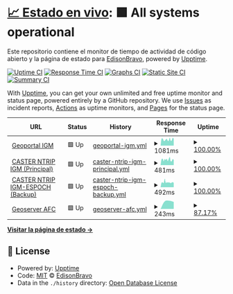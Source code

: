 # [📈 Estado en vivo](https://EdisonBravo.github.io/ntrip_track): <!--live status--> **🟩 All systems operational**

Este repositorio contiene el monitor de tiempo de actividad de código abierto y la página de estado para [EdisonBravo](https://EdisonBravo.github.io/ntrip_track), powered by [Upptime](https://github.com/upptime/upptime).

[![Uptime CI](https://github.com/EdisonBravo/ntrip_track/workflows/Uptime%20CI/badge.svg)](https://github.com/EdisonBravo/ntrip_track/actions?query=workflow%3A%22Uptime+CI%22)
[![Response Time CI](https://github.com/EdisonBravo/ntrip_track/workflows/Response%20Time%20CI/badge.svg)](https://github.com/EdisonBravo/ntrip_track/actions?query=workflow%3A%22Response+Time+CI%22)
[![Graphs CI](https://github.com/EdisonBravo/ntrip_track/workflows/Graphs%20CI/badge.svg)](https://github.com/EdisonBravo/ntrip_track/actions?query=workflow%3A%22Graphs+CI%22)
[![Static Site CI](https://github.com/EdisonBravo/ntrip_track/workflows/Static%20Site%20CI/badge.svg)](https://github.com/EdisonBravo/ntrip_track/actions?query=workflow%3A%22Static+Site+CI%22)
[![Summary CI](https://github.com/EdisonBravo/ntrip_track/workflows/Summary%20CI/badge.svg)](https://github.com/EdisonBravo/ntrip_track/actions?query=workflow%3A%22Summary+CI%22)

With [Upptime](https://upptime.js.org), you can get your own unlimited and free uptime monitor and status page, powered entirely by a GitHub repository. We use [Issues](https://github.com/EdisonBravo/ntrip_track/issues) as incident reports, [Actions](https://github.com/EdisonBravo/ntrip_track/actions) as uptime monitors, and [Pages](https://EdisonBravo.github.io/ntrip_track) for the status page.

<!--start: status pages-->
<!-- This summary is generated by Upptime (https://github.com/upptime/upptime) -->
<!-- Do not edit this manually, your changes will be overwritten -->
<!-- prettier-ignore -->
| URL | Status | History | Response Time | Uptime |
| --- | ------ | ------- | ------------- | ------ |
| <img alt="" src="https://favicons.githubusercontent.com/www.geoportaligm.gob.ec" height="13"> [Geoportal IGM](https://www.geoportaligm.gob.ec) | 🟩 Up | [geoportal-igm.yml](https://github.com/EdisonBravo/ntrip_track/commits/HEAD/history/geoportal-igm.yml) | <details><summary><img alt="Response time graph" src="./graphs/geoportal-igm/response-time-week.png" height="20"> 1081ms</summary><br><a href="https://EdisonBravo.github.io/ntrip_track/history/geoportal-igm"><img alt="Response time 1081" src="https://img.shields.io/endpoint?url=https%3A%2F%2Fraw.githubusercontent.com%2FEdisonBravo%2Fntrip_track%2FHEAD%2Fapi%2Fgeoportal-igm%2Fresponse-time.json"></a><br><a href="https://EdisonBravo.github.io/ntrip_track/history/geoportal-igm"><img alt="24-hour response time 1072" src="https://img.shields.io/endpoint?url=https%3A%2F%2Fraw.githubusercontent.com%2FEdisonBravo%2Fntrip_track%2FHEAD%2Fapi%2Fgeoportal-igm%2Fresponse-time-day.json"></a><br><a href="https://EdisonBravo.github.io/ntrip_track/history/geoportal-igm"><img alt="7-day response time 1081" src="https://img.shields.io/endpoint?url=https%3A%2F%2Fraw.githubusercontent.com%2FEdisonBravo%2Fntrip_track%2FHEAD%2Fapi%2Fgeoportal-igm%2Fresponse-time-week.json"></a><br><a href="https://EdisonBravo.github.io/ntrip_track/history/geoportal-igm"><img alt="30-day response time 1081" src="https://img.shields.io/endpoint?url=https%3A%2F%2Fraw.githubusercontent.com%2FEdisonBravo%2Fntrip_track%2FHEAD%2Fapi%2Fgeoportal-igm%2Fresponse-time-month.json"></a><br><a href="https://EdisonBravo.github.io/ntrip_track/history/geoportal-igm"><img alt="1-year response time 1081" src="https://img.shields.io/endpoint?url=https%3A%2F%2Fraw.githubusercontent.com%2FEdisonBravo%2Fntrip_track%2FHEAD%2Fapi%2Fgeoportal-igm%2Fresponse-time-year.json"></a></details> | <details><summary><a href="https://EdisonBravo.github.io/ntrip_track/history/geoportal-igm">100.00%</a></summary><a href="https://EdisonBravo.github.io/ntrip_track/history/geoportal-igm"><img alt="All-time uptime 100.00%" src="https://img.shields.io/endpoint?url=https%3A%2F%2Fraw.githubusercontent.com%2FEdisonBravo%2Fntrip_track%2FHEAD%2Fapi%2Fgeoportal-igm%2Fuptime.json"></a><br><a href="https://EdisonBravo.github.io/ntrip_track/history/geoportal-igm"><img alt="24-hour uptime 100.00%" src="https://img.shields.io/endpoint?url=https%3A%2F%2Fraw.githubusercontent.com%2FEdisonBravo%2Fntrip_track%2FHEAD%2Fapi%2Fgeoportal-igm%2Fuptime-day.json"></a><br><a href="https://EdisonBravo.github.io/ntrip_track/history/geoportal-igm"><img alt="7-day uptime 100.00%" src="https://img.shields.io/endpoint?url=https%3A%2F%2Fraw.githubusercontent.com%2FEdisonBravo%2Fntrip_track%2FHEAD%2Fapi%2Fgeoportal-igm%2Fuptime-week.json"></a><br><a href="https://EdisonBravo.github.io/ntrip_track/history/geoportal-igm"><img alt="30-day uptime 100.00%" src="https://img.shields.io/endpoint?url=https%3A%2F%2Fraw.githubusercontent.com%2FEdisonBravo%2Fntrip_track%2FHEAD%2Fapi%2Fgeoportal-igm%2Fuptime-month.json"></a><br><a href="https://EdisonBravo.github.io/ntrip_track/history/geoportal-igm"><img alt="1-year uptime 100.00%" src="https://img.shields.io/endpoint?url=https%3A%2F%2Fraw.githubusercontent.com%2FEdisonBravo%2Fntrip_track%2FHEAD%2Fapi%2Fgeoportal-igm%2Fuptime-year.json"></a></details>
| <img alt="" src="https://favicons.githubusercontent.com/regme-ip.igm.gob.ec" height="13"> [CASTER NTRIP IGM (Principal)](http://regme-ip.igm.gob.ec:2101) | 🟩 Up | [caster-ntrip-igm-principal.yml](https://github.com/EdisonBravo/ntrip_track/commits/HEAD/history/caster-ntrip-igm-principal.yml) | <details><summary><img alt="Response time graph" src="./graphs/caster-ntrip-igm-principal/response-time-week.png" height="20"> 481ms</summary><br><a href="https://EdisonBravo.github.io/ntrip_track/history/caster-ntrip-igm-principal"><img alt="Response time 481" src="https://img.shields.io/endpoint?url=https%3A%2F%2Fraw.githubusercontent.com%2FEdisonBravo%2Fntrip_track%2FHEAD%2Fapi%2Fcaster-ntrip-igm-principal%2Fresponse-time.json"></a><br><a href="https://EdisonBravo.github.io/ntrip_track/history/caster-ntrip-igm-principal"><img alt="24-hour response time 411" src="https://img.shields.io/endpoint?url=https%3A%2F%2Fraw.githubusercontent.com%2FEdisonBravo%2Fntrip_track%2FHEAD%2Fapi%2Fcaster-ntrip-igm-principal%2Fresponse-time-day.json"></a><br><a href="https://EdisonBravo.github.io/ntrip_track/history/caster-ntrip-igm-principal"><img alt="7-day response time 481" src="https://img.shields.io/endpoint?url=https%3A%2F%2Fraw.githubusercontent.com%2FEdisonBravo%2Fntrip_track%2FHEAD%2Fapi%2Fcaster-ntrip-igm-principal%2Fresponse-time-week.json"></a><br><a href="https://EdisonBravo.github.io/ntrip_track/history/caster-ntrip-igm-principal"><img alt="30-day response time 481" src="https://img.shields.io/endpoint?url=https%3A%2F%2Fraw.githubusercontent.com%2FEdisonBravo%2Fntrip_track%2FHEAD%2Fapi%2Fcaster-ntrip-igm-principal%2Fresponse-time-month.json"></a><br><a href="https://EdisonBravo.github.io/ntrip_track/history/caster-ntrip-igm-principal"><img alt="1-year response time 481" src="https://img.shields.io/endpoint?url=https%3A%2F%2Fraw.githubusercontent.com%2FEdisonBravo%2Fntrip_track%2FHEAD%2Fapi%2Fcaster-ntrip-igm-principal%2Fresponse-time-year.json"></a></details> | <details><summary><a href="https://EdisonBravo.github.io/ntrip_track/history/caster-ntrip-igm-principal">100.00%</a></summary><a href="https://EdisonBravo.github.io/ntrip_track/history/caster-ntrip-igm-principal"><img alt="All-time uptime 100.00%" src="https://img.shields.io/endpoint?url=https%3A%2F%2Fraw.githubusercontent.com%2FEdisonBravo%2Fntrip_track%2FHEAD%2Fapi%2Fcaster-ntrip-igm-principal%2Fuptime.json"></a><br><a href="https://EdisonBravo.github.io/ntrip_track/history/caster-ntrip-igm-principal"><img alt="24-hour uptime 100.00%" src="https://img.shields.io/endpoint?url=https%3A%2F%2Fraw.githubusercontent.com%2FEdisonBravo%2Fntrip_track%2FHEAD%2Fapi%2Fcaster-ntrip-igm-principal%2Fuptime-day.json"></a><br><a href="https://EdisonBravo.github.io/ntrip_track/history/caster-ntrip-igm-principal"><img alt="7-day uptime 100.00%" src="https://img.shields.io/endpoint?url=https%3A%2F%2Fraw.githubusercontent.com%2FEdisonBravo%2Fntrip_track%2FHEAD%2Fapi%2Fcaster-ntrip-igm-principal%2Fuptime-week.json"></a><br><a href="https://EdisonBravo.github.io/ntrip_track/history/caster-ntrip-igm-principal"><img alt="30-day uptime 100.00%" src="https://img.shields.io/endpoint?url=https%3A%2F%2Fraw.githubusercontent.com%2FEdisonBravo%2Fntrip_track%2FHEAD%2Fapi%2Fcaster-ntrip-igm-principal%2Fuptime-month.json"></a><br><a href="https://EdisonBravo.github.io/ntrip_track/history/caster-ntrip-igm-principal"><img alt="1-year uptime 100.00%" src="https://img.shields.io/endpoint?url=https%3A%2F%2Fraw.githubusercontent.com%2FEdisonBravo%2Fntrip_track%2FHEAD%2Fapi%2Fcaster-ntrip-igm-principal%2Fuptime-year.json"></a></details>
| <img alt="" src="https://favicons.githubusercontent.com/regme-ip.espoch.edu.ec" height="13"> [CASTER NTRIP IGM-ESPOCH (Backup)](http://regme-ip.espoch.edu.ec:2101) | 🟩 Up | [caster-ntrip-igm-espoch-backup.yml](https://github.com/EdisonBravo/ntrip_track/commits/HEAD/history/caster-ntrip-igm-espoch-backup.yml) | <details><summary><img alt="Response time graph" src="./graphs/caster-ntrip-igm-espoch-backup/response-time-week.png" height="20"> 492ms</summary><br><a href="https://EdisonBravo.github.io/ntrip_track/history/caster-ntrip-igm-espoch-backup"><img alt="Response time 492" src="https://img.shields.io/endpoint?url=https%3A%2F%2Fraw.githubusercontent.com%2FEdisonBravo%2Fntrip_track%2FHEAD%2Fapi%2Fcaster-ntrip-igm-espoch-backup%2Fresponse-time.json"></a><br><a href="https://EdisonBravo.github.io/ntrip_track/history/caster-ntrip-igm-espoch-backup"><img alt="24-hour response time 454" src="https://img.shields.io/endpoint?url=https%3A%2F%2Fraw.githubusercontent.com%2FEdisonBravo%2Fntrip_track%2FHEAD%2Fapi%2Fcaster-ntrip-igm-espoch-backup%2Fresponse-time-day.json"></a><br><a href="https://EdisonBravo.github.io/ntrip_track/history/caster-ntrip-igm-espoch-backup"><img alt="7-day response time 492" src="https://img.shields.io/endpoint?url=https%3A%2F%2Fraw.githubusercontent.com%2FEdisonBravo%2Fntrip_track%2FHEAD%2Fapi%2Fcaster-ntrip-igm-espoch-backup%2Fresponse-time-week.json"></a><br><a href="https://EdisonBravo.github.io/ntrip_track/history/caster-ntrip-igm-espoch-backup"><img alt="30-day response time 492" src="https://img.shields.io/endpoint?url=https%3A%2F%2Fraw.githubusercontent.com%2FEdisonBravo%2Fntrip_track%2FHEAD%2Fapi%2Fcaster-ntrip-igm-espoch-backup%2Fresponse-time-month.json"></a><br><a href="https://EdisonBravo.github.io/ntrip_track/history/caster-ntrip-igm-espoch-backup"><img alt="1-year response time 492" src="https://img.shields.io/endpoint?url=https%3A%2F%2Fraw.githubusercontent.com%2FEdisonBravo%2Fntrip_track%2FHEAD%2Fapi%2Fcaster-ntrip-igm-espoch-backup%2Fresponse-time-year.json"></a></details> | <details><summary><a href="https://EdisonBravo.github.io/ntrip_track/history/caster-ntrip-igm-espoch-backup">100.00%</a></summary><a href="https://EdisonBravo.github.io/ntrip_track/history/caster-ntrip-igm-espoch-backup"><img alt="All-time uptime 100.00%" src="https://img.shields.io/endpoint?url=https%3A%2F%2Fraw.githubusercontent.com%2FEdisonBravo%2Fntrip_track%2FHEAD%2Fapi%2Fcaster-ntrip-igm-espoch-backup%2Fuptime.json"></a><br><a href="https://EdisonBravo.github.io/ntrip_track/history/caster-ntrip-igm-espoch-backup"><img alt="24-hour uptime 100.00%" src="https://img.shields.io/endpoint?url=https%3A%2F%2Fraw.githubusercontent.com%2FEdisonBravo%2Fntrip_track%2FHEAD%2Fapi%2Fcaster-ntrip-igm-espoch-backup%2Fuptime-day.json"></a><br><a href="https://EdisonBravo.github.io/ntrip_track/history/caster-ntrip-igm-espoch-backup"><img alt="7-day uptime 100.00%" src="https://img.shields.io/endpoint?url=https%3A%2F%2Fraw.githubusercontent.com%2FEdisonBravo%2Fntrip_track%2FHEAD%2Fapi%2Fcaster-ntrip-igm-espoch-backup%2Fuptime-week.json"></a><br><a href="https://EdisonBravo.github.io/ntrip_track/history/caster-ntrip-igm-espoch-backup"><img alt="30-day uptime 100.00%" src="https://img.shields.io/endpoint?url=https%3A%2F%2Fraw.githubusercontent.com%2FEdisonBravo%2Fntrip_track%2FHEAD%2Fapi%2Fcaster-ntrip-igm-espoch-backup%2Fuptime-month.json"></a><br><a href="https://EdisonBravo.github.io/ntrip_track/history/caster-ntrip-igm-espoch-backup"><img alt="1-year uptime 100.00%" src="https://img.shields.io/endpoint?url=https%3A%2F%2Fraw.githubusercontent.com%2FEdisonBravo%2Fntrip_track%2FHEAD%2Fapi%2Fcaster-ntrip-igm-espoch-backup%2Fuptime-year.json"></a></details>
| <img alt="" src="https://favicons.githubusercontent.com/www.geoportaligm.gob.ec" height="13"> [Geoserver AFC](https://www.geoportaligm.gob.ec/igm_afc) | 🟩 Up | [geoserver-afc.yml](https://github.com/EdisonBravo/ntrip_track/commits/HEAD/history/geoserver-afc.yml) | <details><summary><img alt="Response time graph" src="./graphs/geoserver-afc/response-time-week.png" height="20"> 243ms</summary><br><a href="https://EdisonBravo.github.io/ntrip_track/history/geoserver-afc"><img alt="Response time 243" src="https://img.shields.io/endpoint?url=https%3A%2F%2Fraw.githubusercontent.com%2FEdisonBravo%2Fntrip_track%2FHEAD%2Fapi%2Fgeoserver-afc%2Fresponse-time.json"></a><br><a href="https://EdisonBravo.github.io/ntrip_track/history/geoserver-afc"><img alt="24-hour response time 243" src="https://img.shields.io/endpoint?url=https%3A%2F%2Fraw.githubusercontent.com%2FEdisonBravo%2Fntrip_track%2FHEAD%2Fapi%2Fgeoserver-afc%2Fresponse-time-day.json"></a><br><a href="https://EdisonBravo.github.io/ntrip_track/history/geoserver-afc"><img alt="7-day response time 243" src="https://img.shields.io/endpoint?url=https%3A%2F%2Fraw.githubusercontent.com%2FEdisonBravo%2Fntrip_track%2FHEAD%2Fapi%2Fgeoserver-afc%2Fresponse-time-week.json"></a><br><a href="https://EdisonBravo.github.io/ntrip_track/history/geoserver-afc"><img alt="30-day response time 243" src="https://img.shields.io/endpoint?url=https%3A%2F%2Fraw.githubusercontent.com%2FEdisonBravo%2Fntrip_track%2FHEAD%2Fapi%2Fgeoserver-afc%2Fresponse-time-month.json"></a><br><a href="https://EdisonBravo.github.io/ntrip_track/history/geoserver-afc"><img alt="1-year response time 243" src="https://img.shields.io/endpoint?url=https%3A%2F%2Fraw.githubusercontent.com%2FEdisonBravo%2Fntrip_track%2FHEAD%2Fapi%2Fgeoserver-afc%2Fresponse-time-year.json"></a></details> | <details><summary><a href="https://EdisonBravo.github.io/ntrip_track/history/geoserver-afc">87.17%</a></summary><a href="https://EdisonBravo.github.io/ntrip_track/history/geoserver-afc"><img alt="All-time uptime 87.17%" src="https://img.shields.io/endpoint?url=https%3A%2F%2Fraw.githubusercontent.com%2FEdisonBravo%2Fntrip_track%2FHEAD%2Fapi%2Fgeoserver-afc%2Fuptime.json"></a><br><a href="https://EdisonBravo.github.io/ntrip_track/history/geoserver-afc"><img alt="24-hour uptime 87.17%" src="https://img.shields.io/endpoint?url=https%3A%2F%2Fraw.githubusercontent.com%2FEdisonBravo%2Fntrip_track%2FHEAD%2Fapi%2Fgeoserver-afc%2Fuptime-day.json"></a><br><a href="https://EdisonBravo.github.io/ntrip_track/history/geoserver-afc"><img alt="7-day uptime 87.17%" src="https://img.shields.io/endpoint?url=https%3A%2F%2Fraw.githubusercontent.com%2FEdisonBravo%2Fntrip_track%2FHEAD%2Fapi%2Fgeoserver-afc%2Fuptime-week.json"></a><br><a href="https://EdisonBravo.github.io/ntrip_track/history/geoserver-afc"><img alt="30-day uptime 87.17%" src="https://img.shields.io/endpoint?url=https%3A%2F%2Fraw.githubusercontent.com%2FEdisonBravo%2Fntrip_track%2FHEAD%2Fapi%2Fgeoserver-afc%2Fuptime-month.json"></a><br><a href="https://EdisonBravo.github.io/ntrip_track/history/geoserver-afc"><img alt="1-year uptime 87.17%" src="https://img.shields.io/endpoint?url=https%3A%2F%2Fraw.githubusercontent.com%2FEdisonBravo%2Fntrip_track%2FHEAD%2Fapi%2Fgeoserver-afc%2Fuptime-year.json"></a></details>

<!--end: status pages-->

[**Visitar la página de estado →**](https://EdisonBravo.github.io/ntrip_track)

## 📄 License

- Powered by: [Upptime](https://github.com/upptime/upptime)
- Code: [MIT](./LICENSE) © [EdisonBravo](https://EdisonBravo.github.io/ntrip_track)
- Data in the `./history` directory: [Open Database License](https://opendatacommons.org/licenses/odbl/1-0/)
